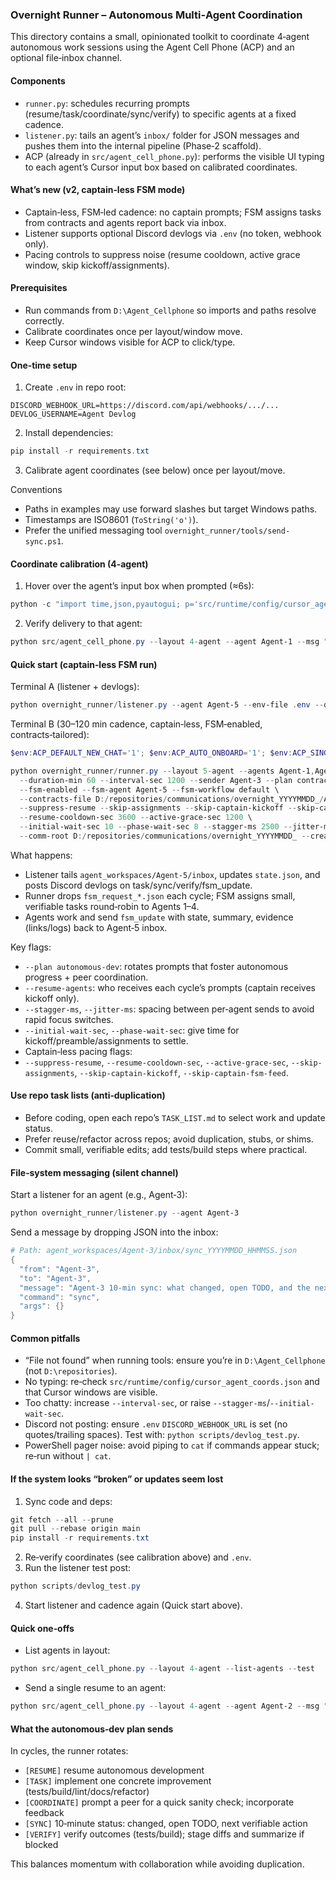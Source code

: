 ### Overnight Runner – Autonomous Multi‑Agent Coordination

This directory contains a small, opinionated toolkit to coordinate 4‑agent autonomous work sessions using the Agent Cell Phone (ACP) and an optional file‑inbox channel.

#### Components
- `runner.py`: schedules recurring prompts (resume/task/coordinate/sync/verify) to specific agents at a fixed cadence.
- `listener.py`: tails an agent’s `inbox/` folder for JSON messages and pushes them into the internal pipeline (Phase‑2 scaffold).
- ACP (already in `src/agent_cell_phone.py`): performs the visible UI typing to each agent’s Cursor input box based on calibrated coordinates.

#### What’s new (v2, captain‑less FSM mode)
- Captain‑less, FSM‑led cadence: no captain prompts; FSM assigns tasks from contracts and agents report back via inbox.
- Listener supports optional Discord devlogs via `.env` (no token, webhook only).
- Pacing controls to suppress noise (resume cooldown, active grace window, skip kickoff/assignments).

#### Prerequisites
- Run commands from `D:\Agent_Cellphone` so imports and paths resolve correctly.
- Calibrate coordinates once per layout/window move.
- Keep Cursor windows visible for ACP to click/type.

#### One‑time setup
1) Create `.env` in repo root:
```env
DISCORD_WEBHOOK_URL=https://discord.com/api/webhooks/.../...
DEVLOG_USERNAME=Agent Devlog
```
2) Install dependencies:
```powershell
pip install -r requirements.txt
```
3) Calibrate agent coordinates (see below) once per layout/move.

Conventions
- Paths in examples may use forward slashes but target Windows paths.
- Timestamps are ISO8601 (`ToString('o')`).
- Prefer the unified messaging tool `overnight_runner/tools/send-sync.ps1`.

#### Coordinate calibration (4‑agent)
1) Hover over the agent’s input box when prompted (≈6s):
```powershell
python -c "import time,json,pyautogui; p='src/runtime/config/cursor_agent_coords.json'; print('Hover over Agent-1 input box (4-agent)...'); time.sleep(6); x,y=pyautogui.position(); d=json.load(open(p,'r',encoding='utf-8')); d.setdefault('4-agent',{}); d['4-agent'].setdefault('Agent-1',{}); d['4-agent']['Agent-1']['input_box']={'x':int(x),'y':int(y)}; d['4-agent']['Agent-1']['starter_location_box']={'x':int(x),'y':int(y)}; json.dump(d, open(p,'w',encoding='utf-8'), indent=2); print('Updated',x,y)"
```
2) Verify delivery to that agent:
```powershell
python src/agent_cell_phone.py --layout 4-agent --agent Agent-1 --msg "[VERIFY] Live calibration: Agent-1" --tag verify
```

#### Quick start (captain‑less FSM run)
Terminal A (listener + devlogs):
```powershell
python overnight_runner/listener.py --agent Agent-5 --env-file .env --devlog-embed --devlog-username "Agent Devlog" | cat
```
Terminal B (30–120 min cadence, captain‑less, FSM‑enabled, contracts‑tailored):
```powershell
$env:ACP_DEFAULT_NEW_CHAT='1'; $env:ACP_AUTO_ONBOARD='1'; $env:ACP_SINGLE_MESSAGE='1'; $env:ACP_MESSAGE_VERBOSITY='extensive'; $env:ACP_NEW_CHAT_INTERVAL_SEC='1800'

python overnight_runner/runner.py --layout 5-agent --agents Agent-1,Agent-2,Agent-3,Agent-4 \
  --duration-min 60 --interval-sec 1200 --sender Agent-3 --plan contracts \
  --fsm-enabled --fsm-agent Agent-5 --fsm-workflow default \
  --contracts-file D:/repositories/communications/overnight_YYYYMMDD_/Agent-5/contracts.json \
  --suppress-resume --skip-assignments --skip-captain-kickoff --skip-captain-fsm-feed \
  --resume-cooldown-sec 3600 --active-grace-sec 1200 \
  --initial-wait-sec 10 --phase-wait-sec 8 --stagger-ms 2500 --jitter-ms 800 \
  --comm-root D:/repositories/communications/overnight_YYYYMMDD_ --create-comm-folders | cat
```
What happens:
- Listener tails `agent_workspaces/Agent-5/inbox`, updates `state.json`, and posts Discord devlogs on task/sync/verify/fsm_update.
- Runner drops `fsm_request_*.json` each cycle; FSM assigns small, verifiable tasks round‑robin to Agents 1–4.
- Agents work and send `fsm_update` with state, summary, evidence (links/logs) back to Agent‑5 inbox.

Key flags:
- `--plan autonomous-dev`: rotates prompts that foster autonomous progress + peer coordination.
- `--resume-agents`: who receives each cycle’s prompts (captain receives kickoff only).
- `--stagger-ms`, `--jitter-ms`: spacing between per‑agent sends to avoid rapid focus switches.
- `--initial-wait-sec`, `--phase-wait-sec`: give time for kickoff/preamble/assignments to settle.
- Captain‑less pacing flags:
- `--suppress-resume`, `--resume-cooldown-sec`, `--active-grace-sec`, `--skip-assignments`, `--skip-captain-kickoff`, `--skip-captain-fsm-feed`.

#### Use repo task lists (anti‑duplication)
- Before coding, open each repo’s `TASK_LIST.md` to select work and update status.
- Prefer reuse/refactor across repos; avoid duplication, stubs, or shims.
- Commit small, verifiable edits; add tests/build steps where practical.

#### File‑system messaging (silent channel)
Start a listener for an agent (e.g., Agent‑3):
```powershell
python overnight_runner/listener.py --agent Agent-3
```
Send a message by dropping JSON into the inbox:
```powershell
# Path: agent_workspaces/Agent-3/inbox/sync_YYYYMMDD_HHMMSS.json
{
  "from": "Agent-3",
  "to": "Agent-3",
  "message": "Agent-3 10-min sync: what changed, open TODO, and the next verifiable action.",
  "command": "sync",
  "args": {}
}
```

#### Common pitfalls
- “File not found” when running tools: ensure you’re in `D:\Agent_Cellphone` (not `D:\repositories`).
- No typing: re‑check `src/runtime/config/cursor_agent_coords.json` and that Cursor windows are visible.
- Too chatty: increase `--interval-sec`, or raise `--stagger-ms`/`--initial-wait-sec`.
- Discord not posting: ensure `.env` `DISCORD_WEBHOOK_URL` is set (no quotes/trailing spaces). Test with: `python scripts/devlog_test.py`.
- PowerShell pager noise: avoid piping to `cat` if commands appear stuck; re‑run without `| cat`.

#### If the system looks “broken” or updates seem lost
1) Sync code and deps:
```powershell
git fetch --all --prune
git pull --rebase origin main
pip install -r requirements.txt
```
2) Re‑verify coordinates (see calibration above) and `.env`.
3) Run the listener test post:
```powershell
python scripts/devlog_test.py
```
4) Start listener and cadence again (Quick start above).

#### Quick one‑offs
- List agents in layout:
```powershell
python src/agent_cell_phone.py --layout 4-agent --list-agents --test
```
- Send a single resume to an agent:
```powershell
python src/agent_cell_phone.py --layout 4-agent --agent Agent-2 --msg "Resume autonomous development: choose the highest-leverage task and begin now." --tag resume
```

#### What the autonomous‑dev plan sends
In cycles, the runner rotates:
- `[RESUME]` resume autonomous development
- `[TASK]` implement one concrete improvement (tests/build/lint/docs/refactor)
- `[COORDINATE]` prompt a peer for a quick sanity check; incorporate feedback
- `[SYNC]` 10‑minute status: changed, open TODO, next verifiable action
- `[VERIFY]` verify outcomes (tests/build); stage diffs and summarize if blocked

This balances momentum with collaboration while avoiding duplication.



